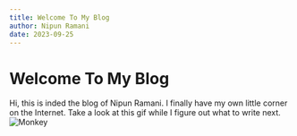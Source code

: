 ```yaml
---
title: Welcome To My Blog
author: Nipun Ramani
date: 2023-09-25
---
```


# Welcome To My Blog
Hi, this is inded the blog of Nipun Ramani. I finally have my own little corner on the Internet. Take a look at this gif while I figure out what to write next.  
![Monkey](https://cdn.discordapp.com/attachments/727946110399938666/1091295778552692747/orangemonkey_2.gif)
